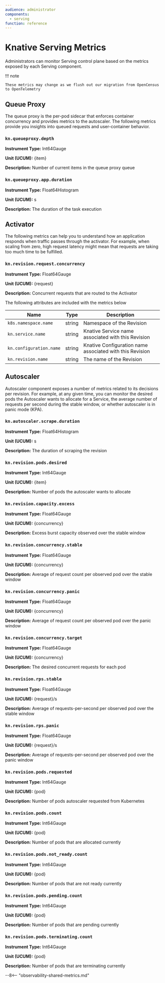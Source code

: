 ```yaml
---
audience: administrator
components:
  - serving
function: reference
---
```


# Knative Serving Metrics

Administrators can monitor Serving control plane based on the metrics exposed by each Serving component.

!!! note

    These metrics may change as we flush out our migration from OpenCensus to OpenTelemetry

## Queue Proxy

The queue proxy is the per-pod sidecar that enforces container concurrency and provides metrics to the autoscaler. The following metrics provide you insights into queued
requests and user-container behavior.

###  `kn.queueproxy.depth`

**Instrument Type:** Int64Gauge

**Unit (UCUM):** {item}

**Description:** Number of current items in the queue proxy queue

### `kn.queueproxy.app.duration`

**Instrument Type:** Float64Histogram

**Unit (UCUM):** s

**Description:** The duration of the task execution

## Activator

The following metrics can help you to understand how an application responds when traffic passes through the activator. For example, when scaling from zero, high request latency might mean that requests are taking too much time to be fulfilled.


### `kn.revision.request.concurrency`

**Instrument Type:** Float64Gauge

**Unit (UCUM):** {request}

**Description:** Concurrent requests that are routed to the Activator

The following attributes are included with the metrics below

Name | Type | Description
-|-|-
`k8s.namespace.name` | string | Namespace of the Revision
`kn.service.name` | string | Knative Service name associated with this Revision
`kn.configuration.name` | string | Knative Configuration name associated with this Revision
`kn.revision.name` | string | The name of the Revision

## Autoscaler

Autoscaler component exposes a number of metrics related to its decisions per revision. For example, at any given time, you can monitor the desired pods the Autoscaler wants to allocate for a Service, the average number of requests per second during the stable window, or whether autoscaler is in panic mode (KPA).

### `kn.autoscaler.scrape.duration`

**Instrument Type:** Float64Histogram

**Unit (UCUM):** s

**Description:** The duration of scraping the revision

### `kn.revision.pods.desired`

**Instrument Type:** Int64Gauge

**Unit (UCUM):** {item}

**Description:** Number of pods the autoscaler wants to allocate

### `kn.revision.capacity.excess`

**Instrument Type:** Float64Gauge

**Unit (UCUM):** {concurrency}

**Description:** Excess burst capacity observed over the stable window

### `kn.revision.concurrency.stable`

**Instrument Type:** Float64Gauge

**Unit (UCUM):** {concurrency}

**Description:** Average of request count per observed pod over the stable window

### `kn.revision.concurrency.panic`

**Instrument Type:** Float64Gauge

**Unit (UCUM):** {concurrency}

**Description:** Average of request count per observed pod over the panic window

### `kn.revision.concurrency.target`

**Instrument Type:** Float64Gauge

**Unit (UCUM):** {concurrency}

**Description:** The desired concurrent requests for each pod

### `kn.revision.rps.stable`

**Instrument Type:** Float64Gauge

**Unit (UCUM):** {request}/s

**Description:** Average of requests-per-second per observed pod over the stable window

### `kn.revision.rps.panic`

**Instrument Type:** Float64Gauge

**Unit (UCUM):** {request}/s

**Description:** Average of requests-per-second per observed pod over the panic window


### `kn.revision.pods.requested`

**Instrument Type:** Int64Gauge

**Unit (UCUM):** {pod}

**Description:** Number of pods autoscaler requested from Kubernetes

### `kn.revision.pods.count`

**Instrument Type:** Int64Gauge

**Unit (UCUM):** {pod}

**Description:** Number of pods that are allocated currently

### `kn.revision.pods.not_ready.count`

**Instrument Type:** Int64Gauge

**Unit (UCUM):** {pod}

**Description:** Number of pods that are not ready currently

### `kn.revision.pods.pending.count`

**Instrument Type:** Int64Gauge

**Unit (UCUM):** {pod}

**Description:** Number of pods that are pending currently

### `kn.revision.pods.terminating.count`

**Instrument Type:** Int64Gauge

**Unit (UCUM):** {pod}

**Description:** Number of pods that are terminating currently

--8<-- "observability-shared-metrics.md"
